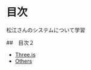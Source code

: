 # 目次

松江さんのシステムについて学習

##　目次２
- [Three.js](./about_threejs/README.md)
- [Others](./about_others/README.md)